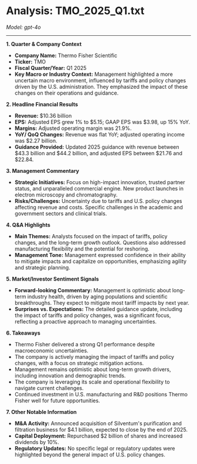 # Analysis: TMO_2025_Q1.txt

*Model: gpt-4o*

---

**1. Quarter & Company Context**
- **Company Name:** Thermo Fisher Scientific
- **Ticker:** TMO
- **Fiscal Quarter/Year:** Q1 2025
- **Key Macro or Industry Context:** Management highlighted a more uncertain macro environment, influenced by tariffs and policy changes driven by the U.S. administration. They emphasized the impact of these changes on their operations and guidance.

**2. Headline Financial Results**
- **Revenue:** $10.36 billion
- **EPS:** Adjusted EPS grew 1% to $5.15; GAAP EPS was $3.98, up 15% YoY.
- **Margins:** Adjusted operating margin was 21.9%.
- **YoY/ QoQ Changes:** Revenue was flat YoY; adjusted operating income was $2.27 billion.
- **Guidance Provided:** Updated 2025 guidance with revenue between $43.3 billion and $44.2 billion, and adjusted EPS between $21.76 and $22.84.

**3. Management Commentary**
- **Strategic Initiatives:** Focus on high-impact innovation, trusted partner status, and unparalleled commercial engine. New product launches in electron microscopy and chromatography.
- **Risks/Challenges:** Uncertainty due to tariffs and U.S. policy changes affecting revenue and costs. Specific challenges in the academic and government sectors and clinical trials.

**4. Q&A Highlights**
- **Main Themes:** Analysts focused on the impact of tariffs, policy changes, and the long-term growth outlook. Questions also addressed manufacturing flexibility and the potential for reshoring.
- **Management Tone:** Management expressed confidence in their ability to mitigate impacts and capitalize on opportunities, emphasizing agility and strategic planning.

**5. Market/Investor Sentiment Signals**
- **Forward-looking Commentary:** Management is optimistic about long-term industry health, driven by aging populations and scientific breakthroughs. They expect to mitigate most tariff impacts by next year.
- **Surprises vs. Expectations:** The detailed guidance update, including the impact of tariffs and policy changes, was a significant focus, reflecting a proactive approach to managing uncertainties.

**6. Takeaways**
- Thermo Fisher delivered a strong Q1 performance despite macroeconomic uncertainties.
- The company is actively managing the impact of tariffs and policy changes, with a focus on strategic mitigation actions.
- Management remains optimistic about long-term growth drivers, including innovation and demographic trends.
- The company is leveraging its scale and operational flexibility to navigate current challenges.
- Continued investment in U.S. manufacturing and R&D positions Thermo Fisher well for future opportunities.

**7. Other Notable Information**
- **M&A Activity:** Announced acquisition of Silventum's purification and filtration business for $4.1 billion, expected to close by the end of 2025.
- **Capital Deployment:** Repurchased $2 billion of shares and increased dividends by 10%.
- **Regulatory Updates:** No specific legal or regulatory updates were highlighted beyond the general impact of U.S. policy changes.